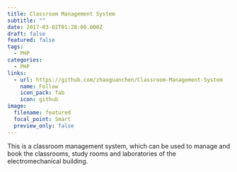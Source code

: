 ```yaml
---
title: Classroom Management System
subtitle: ""
date: 2017-03-02T01:28:00.000Z
draft: false
featured: false
tags:
  - PHP
categories:
  - PHP
links:
  - url: https://github.com/zhaoguanchen/Classroom-Management-System
    name: Follow
    icon_pack: fab
    icon: github
image:
  filename: featured
  focal_point: Smart
  preview_only: false
---
```

This is a classroom management system, which can be used to manage and book the classrooms, study rooms and laboratories of the electromechanical building.